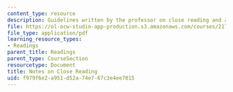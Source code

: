 ```yaml
---
content_type: resource
description: Guidelines written by the professor on close reading and analysis.
file: https://ol-ocw-studio-app-production.s3.amazonaws.com/courses/21l-003-introduction-to-fiction-fall-2003/f979f6e2a951d52a74e767c3e4ee7815_notes_on_close_reading.pdf
file_type: application/pdf
learning_resource_types:
- Readings
parent_title: Readings
parent_type: CourseSection
resourcetype: Document
title: Notes on Close Reading
uid: f979f6e2-a951-d52a-74e7-67c3e4ee7815
---
```

